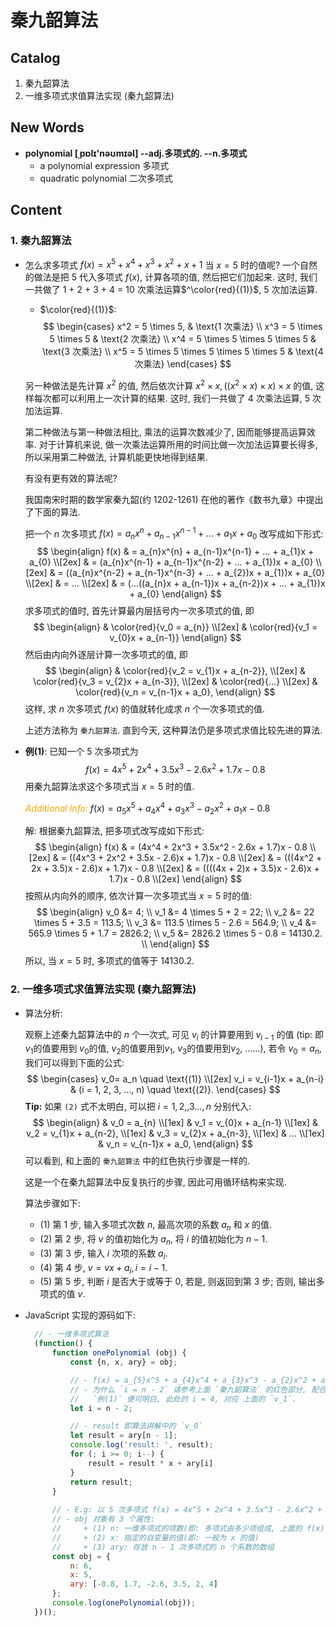 # 秦九韶算法

## Catalog
1. 秦九韶算法
2. 一维多项式求值算法实现 (秦九韶算法)



## New Words
- **polynomial [ˌpɒlɪ'nəʊmɪəl] --adj.多项式的. --n.多项式**
    + a polynomial expression 多项式
    + quadratic polynomial 二次多项式



## Content
### 1. 秦九韶算法
- 怎么求多项式 $f(x) = x^5 + x^4 + x^3 + x^2 + x + 1$ 当 $x = 5$ 时的值呢?
  一个自然的做法是把 5 代入多项式 $f(x)$, 计算各项的值, 然后把它们加起来. 这时,
  我们一共做了 1 + 2 + 3 + 4 = 10 次乘法运算$^\color{red}{(1)}$, 5 次加法运算.
    + $\color{red}{(1)}$:
  $$
      \begin{cases}
        x^2 = 5 \times 5,                   & \text{1 次乘法} \\
        x^3 = 5 \times 5 \times 5           & \text{2 次乘法} \\
        x^4 = 5 \times 5 \times 5 \times 5  & \text{3 次乘法} \\
        x^5 = 5 \times 5 \times 5 \times 5 \times 5  & \text{4 次乘法}
      \end{cases}
  $$

  另一种做法是先计算 $x^2$ 的值, 然后依次计算
  $x^2 \times x, ((x^2 \times x) \times x) \times x$ 的值,
  这样每次都可以利用上一次计算的结果. 这时, 我们一共做了 4 次乘法运算,
  5 次加法运算.
  
  第二种做法与第一种做法相比, 乘法的运算次数减少了, 因而能够提高运算效率.
  对于计算机来说, 做一次乘法运算所用的时间比做一次加法运算要长得多,
  所以采用第二种做法, 计算机能更快地得到结果. 

  有没有更有效的算法呢?
  
  我国南宋时期的数学家秦九韶(约 1202-1261) 在他的著作《数书九章》中提出了下面的算法. 
  
  把一个 $n$ 次多项式
  $f(x) = a_{n}x^n + a_{n-1}x^{n-1} + ... + a_{1}x + a_{0}$ 改写成如下形式:
  $$
    \begin{align}
    f(x)  & = a_{n}x^{n} + a_{n-1}x^{n-1} + ... + a_{1}x + a_{0}   \\[2ex] 
        & = (a_{n}x^{n-1} + a_{n-1}x^{n-2} + ... + a_{1})x + a_{0}    \\[2ex] 
        & = ((a_{n}x^{n-2} + a_{n-1}x^{n-3} + ... + a_{2})x + a_{1})x + a_{0} \\[2ex]
        & = ...   \\[2ex]
        & = (...((a_{n}x + a_{n-1})x + a_{n-2})x + ... + a_{1})x + a_{0}
    \end{align}
  $$
  求多项式的值时, 首先计算最内层括号内一次多项式的值, 即
  $$
    \begin{align}
        & \color{red}{v_0 = a_{n}}  \\[2ex]
        & \color{red}{v_1 = v_{0}x + a_{n-1}}
    \end{align}
  $$
  然后由内向外逐层计算一次多项式的值, 即
  $$
    \begin{align}
        & \color{red}{v_2 = v_{1}x + a_{n-2}},   \\[2ex]
        & \color{red}{v_3 = v_{2}x + a_{n-3}},   \\[2ex]
        & \color{red}{...}                       \\[2ex]
        & \color{red}{v_n = v_{n-1}x + a_0},
     \end{align}
  $$
  这样, 求 $n$ 次多项式 $f(x)$ 的值就转化成求 $n$ 个一次多项式的值.

  上述方法称为 `秦九韶算法`. 直到今天, 这种算法仍是多项式求值比较先进的算法.

- **例(1)**: 已知一个 5 次多项式为 
  $$
  f(x) = 4x^5 + 2x^4 + 3.5x^3 - 2.6x^2 + 1.7x - 0.8
  $$
  用秦九韶算法求这个多项式当 $x = 5$ 时的值.
  
  <i style="color: orange;">Additional Info:</i>
  $f(x) = a_{5}x^5 + a_{4}x^4 + a_{3}x^3 - a_{2}x^2 + a_{1}x - 0.8$

  解: 根据秦九韶算法, 把多项式改写成如下形式:
  $$
    \begin{align}
        f(x) & = (4x^4 + 2x^3 + 3.5x^2 - 2.6x + 1.7)x - 0.8 \\[2ex]
            & = ((4x^3 + 2x^2 + 3.5x - 2.6)x + 1.7)x - 0.8  \\[2ex]
            & = (((4x^2 + 2x + 3.5)x - 2.6)x + 1.7)x - 0.8  \\[2ex]
            & = ((((4x + 2)x + 3.5)x - 2.6)x + 1.7)x - 0.8  \\[2ex]
    \end{align}
  $$
  按照从内向外的顺序, 依次计算一次多项式当 $x = 5$ 时的值:
  $$
    \begin{align}
        v_0 &= 4;                                \\
        v_1 &= 4 \times 5 + 2 = 22;              \\
        v_2 &= 22 \times 5 + 3.5 = 113.5;        \\
        v_3 &= 113.5 \times 5 - 2.6 = 564.9;     \\
        v_4 &= 565.9 \times 5 + 1.7 = 2826.2;    \\
        v_5 &= 2826.2 \times 5 - 0.8 = 14130.2.  \\
    \end{align}
  $$
  所以, 当 $x = 5$ 时, 多项式的值等于 14130.2.


### 2. 一维多项式求值算法实现 (秦九韶算法)
- 算法分析:

  观察上述秦九韶算法中的 $n$ 个一次式, 可见 $v_i$ 的计算要用到 $v_{i-1}$ 的值
  (tip: 即 $v_1$的值要用到 $v_0$的值, $v_2$的值要用到$v_1$,
  $v_3$的值要用到$v_2$, ......),
  若令 $v_0 = a_n$, 我们可以得到下面的公式:
  $$
    \begin{cases}
        v_0= a_n   \quad \text{(1)} \\[2ex]
        v_i = v_{i-1}x + a_{n-i} & (i = 1, 2, 3, ..., n) \quad \text{(2)}.
    \end{cases}
  $$
  **Tip:** 如果 `(2)` 式不太明白, 可以把 $i = 1, 2, ,3 ..., n$
  分别代入:
  $$
  \begin{align}
        & v_0 = a_{n}               \\[1ex]
        & v_1 = v_{0}x + a_{n-1}    \\[1ex]
        & v_2 = v_{1}x + a_{n-2},   \\[1ex]
        & v_3 = v_{2}x + a_{n-3},   \\[1ex]
        & ...                       \\[1ex]
        & v_n = v_{n-1}x + a_0,
     \end{align}
  $$
  可以看到, 和上面的 `秦九韶算法` 中的红色执行步骤是一样的.

  这是一个在秦九韶算法中反复执行的步骤, 因此可用循环结构来实现.

  算法步骤如下:
    + (1) 第 1 步, 输入多项式次数 $n$, 最高次项的系数 $a_n$ 和 $x$ 的值.
    + (2) 第 2 步, 将 $v$ 的值初始化为 $a_n$, 将 $i$ 的值初始化为 $n-1$.
    + (3) 第 3 步, 输入 $i$ 次项的系数 $a_i$.
    + (4) 第 4 步, $v = vx + a_{i}, i = i - 1$.
    + (5) 第 5 步, 判断 $i$ 是否大于或等于 0, 若是, 则返回到第 3 步; 否则,
      输出多项式的值 $v$.  
- JavaScript 实现的源码如下:
  ```js
    // - 一维多项式算法
    (function() {
        function onePolynomial (obj) {
            const {n, x, ary} = obj;

            // - f(x) = a_{5}x^5 + a_{4}x^4 + a_{3}x^3 - a_{2}x^2 + a_{1}x - 0.8
            // - 为什么 `i = n - 2` 请参考上面 `秦九韶算法` 的红色部分, 配合
            //   `例(1)` 便可明白, 此处的 i = 4, 对应 上面的 `v_1`.
            let i = n - 2;

            // - result 即算法讲解中的 `v_0`
            let result = ary[n - 1];
            console.log('result: ', result);
            for (; i >= 0; i--) {
                result = result * x + ary[i]
            }
            return result;
        }
        
        // - E.g: 以 5 次多项式 f(x) = 4x^5 + 2x^4 + 3.5x^3 - 2.6x^2 + 1.7x - 0.8 为例. 
        // - obj 对象有 3 个属性: 
        //     + (1) n: 一维多项式的项数(即: 多项式由多少项组成, 上面的 f(x) 有 6 项)
        //     + (2) x: 指定的自变量的值(即: 一般为 x 的值)
        //     + (3) ary: 存放 n - 1 次多项式的 n 个系数的数组
        const obj = {
            n: 6,
            x: 5,
            ary: [-0.8, 1.7, -2.6, 3.5, 2, 4]
        };
        console.log(onePolynomial(obj));
    })();
  ```